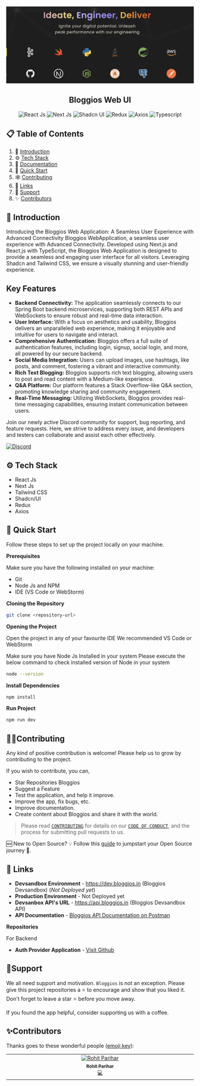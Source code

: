 <div align="center">
  <br />
    <a href="https://bloggios.com" target="_blank">
      <img src="./.github/assets/bloggios-header.png" alt="Project Banner">
    </a>
  <br />

<h2 align="center">Bloggios Web UI</h2>

  <div>
    <img src="https://img.shields.io/badge/-React_JS-4258ff?style=for-the-badge&logoColor=white&logo=react&color=3178C6" alt="React Js" />
    <img src="https://img.shields.io/badge/-Next_JS-black?style=for-the-badge&logoColor=white&logo=nextdotjs&color=000000" alt="Next Js" />
    <img src="https://img.shields.io/badge/-Shadcn_Ui-black?style=for-the-badge&logoColor=white&logo=shadcnui&color=4169E1" alt="Shadcn UI" />
    <img src="https://img.shields.io/badge/-Redux-black?style=for-the-badge&logoColor=white&logo=redux&color=764ABC" alt="Redux" />
    <img src="https://img.shields.io/badge/-Axios-black?style=for-the-badge&logoColor=white&logo=axios&color=5A29E4" alt="Axios" />
    <img src="https://img.shields.io/badge/-typescript-black?style=for-the-badge&logoColor=white&logo=typescript&color=3178C6" alt="Typescript" />
  </div>
</div>

## 📋 <a name="table">Table of Contents</a>

1. 🤖 [Introduction](#introduction)
2. ⚙️ [Tech Stack](#tech-stack)
3. 🔋 [Documentation](#documentation)
4. 🤸 [Quick Start](#quick-start)
5. 🕸️ [Contributing](#contributing)
6. 🔗 [Links](#links)
7. 🙏 [Support](#support)
8. ✨ [Contributors](#contributors)

## <a name="introduction">🤖 Introduction</a>

Introducing the Bloggios Web Application: A Seamless User Experience with Advanced Connectivity
Bloggios WebApplication, a seamless user experience with Advanced Connectivity. Developed using Next.js and React.js with TypeScript, the Bloggios Web Application is designed to provide a seamless and engaging user interface for all visitors. Leveraging Shadcn and Tailwind CSS, we ensure a visually stunning and user-friendly experience.

## Key Features

- **Backend Connectivity:** The application seamlessly connects to our Spring Boot backend microservices, supporting both REST APIs and WebSockets to ensure robust and real-time data interaction.
- **User Interface:** With a focus on aesthetics and usability, Bloggios delivers an unparalleled web experience, making it enjoyable and intuitive for users to navigate and interact.
- **Comprehensive Authentication:** Bloggios offers a full suite of authentication features, including login, signup, social login, and more, all powered by our secure backend.
- **Social Media Integration:** Users can upload images, use hashtags, like posts, and comment, fostering a vibrant and interactive community. 
- **Rich Text Blogging:** Bloggios supports rich text blogging, allowing users to post and read content with a Medium-like experience.
- **Q&A Platform:** Our platform features a Stack Overflow-like Q&A section, promoting knowledge sharing and community engagement. 
- **Real-Time Messaging:** Utilizing WebSockets, Bloggios provides real-time messaging capabilities, ensuring instant communication between users.

Join our newly active Discord community for support, bug reporting, and feature requests. Here, we strive to address every issue, and developers and testers can collaborate and assist each other effectively.

<a href="https://discord.gg/sEerF8HuKC" target="_blank">
<img src="https://img.shields.io/badge/-Join_our_Community-4258ff?style=for-the-badge&logoColor=white&logo=discord&color=5865F2" alt="Discord" />
</a>

## <a name="tech-stack">⚙️ Tech Stack</a>

- React Js
- Next Js
- Tailwind CSS
- Shadcn/UI
- Redux
- Axios

## <a name="quick-start">🤸 Quick Start</a>

Follow these steps to set up the project locally on your machine.

**Prerequisites**

Make sure you have the following installed on your machine:

- Git
- Node Js and NPM
- IDE (VS Code or WebStorm)

**Cloning the Repository**

```bash
git clone <repository-url>
```

**Opening the Project**

Open the project in any of your favourite IDE
We recommended VS Code or WebStorm

Make sure you have Node Js Installed in your system
Please execute the below command to check installed version of Node in your system
```bash
node --version
```

**Install Dependencies**
```bash
npm install
```

**Run Project**
```bash
npm run dev
```

## <a name="contributing">🧑‍💻Contributing</a>

Any kind of positive contribution is welcome! Please help us to grow by contributing to the project.

If you wish to contribute, you can,

- Star Repositories Bloggios
- Suggest a Feature
- Test the application, and help it improve.
- Improve the app, fix bugs, etc.
- Improve documentation.
- Create content about Bloggios and share it with the world.

> Please read [`CONTRIBUTING`](CONTRIBUTING.md) for details on our [`CODE OF CONDUCT`](CODE_OF_CONDUCT.md), and the process for submitting pull requests to us.

🆕 New to Open Source? 💡 Follow this [guide](https://opensource.guide/how-to-contribute/) to jumpstart your Open Source journey 🚀.

## <a name="links">🔗 Links</a>

- **Devsandbox Environment** - https://dev.bloggios.in (Bloggios Devsandbox) (*Not Deployed yet*)
- **Production Environment** - Not Deployed yet
- **Devsanbox API's URL** - https://api.bloggios.in (Bloggios Devsandbox API)
- **API Documentation** - [Bloggios API Documentation on Postman](https://www.postman.com/rohit-zip/workspace/bloggios/collection/34920421-dbc22257-2de7-4888-a0b1-69d0234bb3b4?action=share&source=copy-link&creator=34920421)

**Repositories**

For Backend
- **Auth Provider Application** - [Visit Github](https://github.com/Bloggios/auth-provider-application)

## <a name="support">🙏Support</a>

We all need support and motivation. `Bloggios` is not an exception. Please give this project repositories a ⭐️ to encourage and show that you liked it. Don't forget to leave a star ⭐️ before you move away.

If you found the app helpful, consider supporting us with a coffee.

## <a name="contributors">✨Contributors</a>

Thanks goes to these wonderful people ([emoji key](https://allcontributors.org/docs/en/emoji-key)):

<!-- ALL-CONTRIBUTORS-LIST:START - Do not remove or modify this section -->
<!-- prettier-ignore-start -->
<!-- markdownlint-disable -->
<table>
  <tbody>
    <tr>
      <td align="center" valign="top" width="14.28%"><a href="https://github.com/rohit-zip"><img src="https://avatars.githubusercontent.com/u/75197401?v=4" width="100px;" alt="Rohit Parihar"/><br /><sub><b>Rohit Parihar</b></sub></a><br /><a href="https://github.com/rohit-zip" title="Developer">💻</a></td>
    </tr>
  </tbody>
</table>